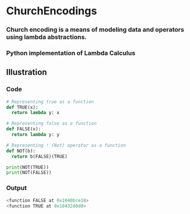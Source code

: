 # ChurchEncodings 
### Church encoding is a means of modeling data and operators using lambda abstractions.
### Python implementation of Lambda Calculus

## Illustration

### Code
``` python
# Representing true as a function
def TRUE(x):
  return lambda y: x

# Representing false as a function
def FALSE(x):
  return lambda y: y

# Representing ! (Not) operator as a function
def NOT(b):
  return b(FALSE)(TRUE)

print(NOT(TRUE))
print(NOT(FALSE))
```

### Output

``` python
<function FALSE at 0x1040bce18>
<function TRUE at 0x10432d0d0>
```
